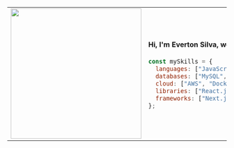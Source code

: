 <table>
<tr>
<td width="50%">
<img style="border-radius: '25px'" src="https://imgur.com/SUMpzEU.png" width="300"/>
</td>
<td width="50%">
  
<h4>Hi, I'm Everton Silva, welcome to my GitHub.</h4>
  
```javascript
const mySkills = {
  languages: ["JavaScript", "TypeScript", "PHP", "Python"],
  databases: ["MySQL", "PostgreSQL", "Firebase", "Supabase"],
  cloud: ["AWS", "Docker"],
  libraries: ["React.js", "Tailwind CSS", "Shadcn/ui, StyledComponents" ],
  frameworks: ["Next.js", "Node.js", ".NET", "Vite"]
};
```
</td>
</tr>
</table>
